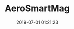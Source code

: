 ---
title: AeroSmartMag
description: null
image: https://res.cloudinary.com/madsan/image/upload/v1636194992/madsan-stock/IMG_3200_nsgux0.jpg
page: aerosmart-en
cta: true
path: aerosmart-en

date: 2019-07-01 01:21:23
---